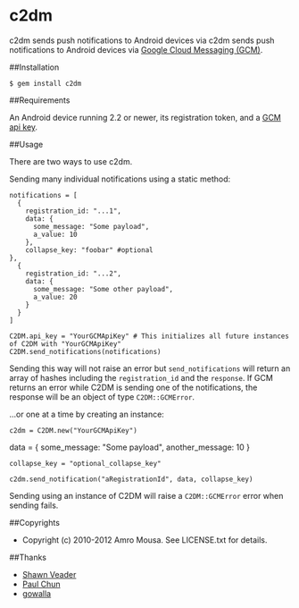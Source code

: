 # c2dm

c2dm sends push notifications to Android devices via c2dm sends push notifications to Android devices via [Google Cloud Messaging (GCM)](http://code.google.com/android/c2dm/index.html).

##Installation

    $ gem install c2dm
    
##Requirements

An Android device running 2.2 or newer, its registration token, and a [GCM api key](https://code.google.com/apis/console).

##Usage

There are two ways to use c2dm.

Sending many individual notifications using a static method:

	notifications = [
	  {
	    registration_id: "...1", 
	    data: {
	      some_message: "Some payload",
	      a_value: 10
	    },
	    collapse_key: "foobar" #optional
    },
	  {
	    registration_id: "...2", 
	    data: {
	      some_message: "Some other payload",
	      a_value: 20
	    }
	  }
	]
	
	C2DM.api_key = "YourGCMApiKey" # This initializes all future instances of C2DM with "YourGCMApiKey"
	C2DM.send_notifications(notifications)

Sending this way will not raise an error but `send_notifications` will return an array of 
hashes including the `registration_id` and the `response`. If GCM returns an error while C2DM
is sending one of the notifications, the response will be an object of type `C2DM::GCMError`.

...or one at a time by creating an instance:

	c2dm = C2DM.new("YourGCMApiKey")

  data = {
    some_message: "Some payload",
    another_message: 10
  }
  
	collapse_key = "optional_collapse_key"

	c2dm.send_notification("aRegistrationId", data, collapse_key)
  
Sending using an instance of C2DM will raise a `C2DM::GCMError` error when sending fails.

##Copyrights

* Copyright (c) 2010-2012 Amro Mousa. See LICENSE.txt for details.

##Thanks
* [Shawn Veader](https://github.com/veader)
* [Paul Chun](https://github.com/sixofhearts)
* [gowalla](https://github.com/gowalla)